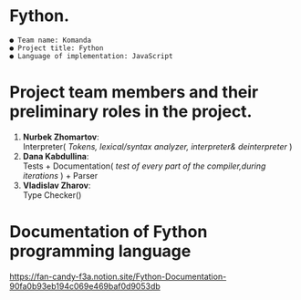 # Fython.

```
● Team name: Komanda
● Project title: Fython
● Language of implementation: JavaScript
```
# Project team members and their preliminary roles in the project.

1. **Nurbek Zhomartov**:  
    Interpreter( _Tokens, lexical/syntax analyzer, interpreter& deinterpreter_ )
3. **Dana Kabdullina**:    
    Tests + Documentation( _test of every part of the compiler,during_
       _iterations_ ) + Parser
3. **Vladislav Zharov**:   
    Type Checker()

# Documentation of Fython programming language
https://fan-candy-f3a.notion.site/Fython-Documentation-90fa0b93eb194c069e469baf0d9053db


